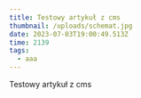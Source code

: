```yaml
---
title: Testowy artykuł z cms
thumbnail: /uploads/schemat.jpg
date: 2023-07-03T19:00:49.513Z
time: 2139
tags:
  - aaa
---
```

Testowy artykuł z cms
